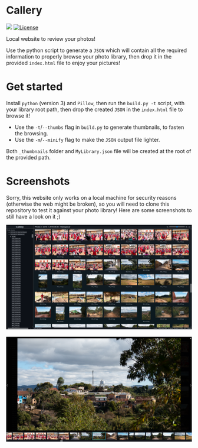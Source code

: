 # Callery

![](https://badgen.net/badge/version/0.0.1/blue)
[![License](https://img.shields.io/github/license/ArthurBeaulieu/Callery.svg)](https://github.com/ArthurBeaulieu/Callery/blob/master/LICENSE.md)

Local website to review your photos!

Use the python script to generate a `JSON` which will contain all the required information to properly browse your photo library, then drop it in the provided `index.html` file to enjoy your pictures!

# Get started

Install `python` (version 3) and `Pillow`, then run the `build.py -t` script, with your library root path, then drop the created `JSON` in the `index.html` file to browse it!

- Use the `-t`/`--thumbs` flag in `build.py` to generate thumbnails, to fasten the browsing.
- Use the `-m`/`--minify` flag to make the `JSON` output file lighter.

Both `_thumbnails` folder and `MyLibrary.json` file will be created at the root of the provided path.

# Screenshots

Sorry, this website only works on a local machine for security reasons (otherwise the web might be broken), so you will need to clone this repository to test it against your photo library! Here are some screenshots to still have a look on it ;)

<p>
  <img src="/screenshots/browser.png" width="960" alt="callery-browser"/>
  <br><br>
  <img src="/screenshots/viewer.png" width="960" alt="callery-viewer"/>
</p>
